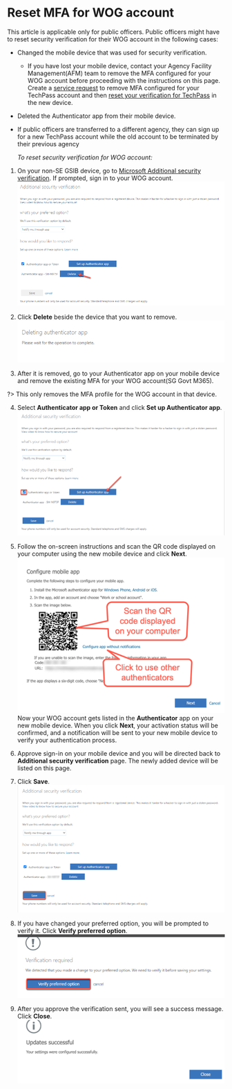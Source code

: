 # Reset MFA for WOG account

This article is applicable only for public officers. Public officers might have to reset security verification for their WOG account in the following cases:

- Changed the mobile device that was used for security verification.
  - If you have lost your mobile device, contact your Agency Facility Management(AFM) team to remove the MFA configured for your WOG account before proceeding with the instructions on this page. Create a [service request](https://go.gov.sg/techpass-sr) to remove MFA configured for your TechPass account and then [reset your verification for TechPass](reset-techpass-mfa-for-new-device) in the new device.
- Deleted the Authenticator app from their mobile device.
- If public officers are transferred to a different agency, they can sign up for a new TechPass account while the old account to be terminated by their previous agency

  _To reset security verification for WOG account:_

1. On your non-SE GSIB device, go to [Microsoft Additional security verification](https://account.activedirectory.windowsazure.com/proofup.aspx). If prompted, sign in to your WOG account.
<kbd>![delete-old-device](assets/images/security-verification-for-wog/reset-wog-mfa/delete-old-device.png)</kbd>
2. Click **Delete** beside the device that you want to remove.
<kbd>![deletion-in-progress](assets/images/security-verification-for-wog/reset-wog-mfa/deletion-in-progress.png)</kbd>

3. After it is removed, go to your Authenticator app on your mobile device and remove the existing MFA for your WOG account(SG Govt M365).

  ?> This only removes the MFA profile for the WOG account in that device.

4. Select **Authenticator app or Token** and click **Set up Authenticator app**.
<kbd>![after-verification](assets/images/security-verification-for-wog/reset-wog-mfa/after-verification.png)</kbd>

5. Follow the on-screen instructions and scan the QR code displayed on your computer using the new mobile device and click **Next**.
<kbd>![scan-qr-code](assets/images/security-verification-for-wog/reset-wog-mfa/scan-qr-code-updated.png)</kbd>
Now your WOG account gets listed in the **Authenticator** app on your new mobile device. When you click **Next**, your activation status will be confirmed, and a notification will be sent to your new mobile device to verify your authentication process.
6. Approve sign-in on your mobile device and you will be directed back to **Additional security verification** page. The newly added device will be listed on this page.
7. Click **Save**.
<kbd>![](assets/images/security-verification-for-wog/reset-wog-mfa/save-new-device.png)</kbd>
8. If you have changed your preferred option, you will be prompted to verify it. Click **Verify preferred option**.
<kbd>![](assets/images/security-verification-for-wog/reset-wog-mfa/verification-required.png)</kbd>
9. After you approve the verification sent, you will see a success message. Click **Close**.
<kbd>![](assets/images/security-verification-for-wog/reset-wog-mfa/reset-successful.png)</kbd>
